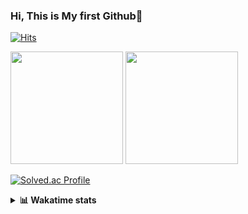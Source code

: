 ### Hi, This is My first Github👋
[![Hits](https://hits.seeyoufarm.com/api/count/incr/badge.svg?url=https%3A%2F%2Fgithub.com%2FJonghyun-Park1027&count_bg=%2379C83D&title_bg=%23555555&icon=&icon_color=%23E7E7E7&title=hits&edge_flat=false)](https://hits.seeyoufarm.com)
<br>


<p>
  <img height="180em" src="https://github-readme-stats-eight-rho-29.vercel.app/api?username=Jonghyun-Park1027&show_icons=true&include_all_commits=true&bg_color=30,e96443,904e95&title_color=fff&text_color=fff">
  <img height="180em" src="https://github-readme-stats-eight-rho-29.vercel.app/api/top-langs/?username=Jonghyun-Park1027&layout=compact&bg_color=30,e96443,904e95&title_color=fff&text_color=fff">


[![Solved.ac Profile](http://mazassumnida.wtf/api/v2/generate_badge?boj=ppjjhh1027)](https://solved.ac/ppjjhh1027/)

</p>
<details>
<summary><b>📊 Wakatime stats</b><br></summary>
<div>
<hr/>



<!--START_SECTION:waka-->
![Code Time](http://img.shields.io/badge/Code%20Time-715%20hrs%2046%20mins-blue)

![Profile Views](http://img.shields.io/badge/Profile%20Views-0-blue)

**🐱 My GitHub Data** 

> 📦 67.6 kB Used in GitHub's Storage 
 > 
> 🏆 2 Contributions in the Year 2024
 > 
> 🚫 Not Opted to Hire
 > 
> 📜 6 Public Repositories 
 > 
> 🔑 2 Private Repositories 
 > 
**I'm an Early 🐤** 

```text
🌞 Morning                45 commits          █████░░░░░░░░░░░░░░░░░░░░   21.03 % 
🌆 Daytime                122 commits         ██████████████░░░░░░░░░░░   57.01 % 
🌃 Evening                43 commits          █████░░░░░░░░░░░░░░░░░░░░   20.09 % 
🌙 Night                  4 commits           ░░░░░░░░░░░░░░░░░░░░░░░░░   01.87 % 
```
📅 **I'm Most Productive on Friday** 

```text
Monday                   37 commits          ████░░░░░░░░░░░░░░░░░░░░░   17.29 % 
Tuesday                  23 commits          ███░░░░░░░░░░░░░░░░░░░░░░   10.75 % 
Wednesday                10 commits          █░░░░░░░░░░░░░░░░░░░░░░░░   04.67 % 
Thursday                 22 commits          ███░░░░░░░░░░░░░░░░░░░░░░   10.28 % 
Friday                   61 commits          ███████░░░░░░░░░░░░░░░░░░   28.50 % 
Saturday                 20 commits          ██░░░░░░░░░░░░░░░░░░░░░░░   09.35 % 
Sunday                   41 commits          █████░░░░░░░░░░░░░░░░░░░░   19.16 % 
```


📊 **This Week I Spent My Time On** 

```text
🕑︎ Time Zone: Asia/Seoul

💬 Programming Languages: 
Python                   1 hr 48 mins        █████████████████████████   100.00 % 

🔥 Editors: 
VS Code                  1 hr 48 mins        █████████████████████████   100.00 % 

🐱‍💻 Projects: 
Codingtest               1 hr 27 mins        ████████████████████░░░░░   80.97 % 
연구실 코테연습                 20 mins             █████░░░░░░░░░░░░░░░░░░░░   19.03 % 

💻 Operating System: 
Windows                  1 hr 48 mins        █████████████████████████   100.00 % 
```

**I Mostly Code in Jupyter Notebook** 

```text
Jupyter Notebook         6 repos             █████████████████████░░░░   85.71 % 
C++                      1 repo              ████░░░░░░░░░░░░░░░░░░░░░   14.29 % 
```




 Last Updated on 19/01/2024 18:35:51 UTC
<!--END_SECTION:waka-->
</details>



